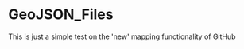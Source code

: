 GeoJSON_Files
=============

This is just a simple test on the 'new' mapping functionality of GitHub
